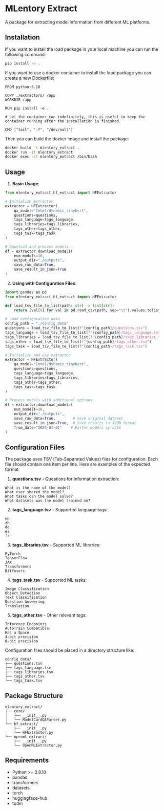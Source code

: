 # MLentory Extract

A package for extracting model information from different ML platforms.

## Installation

If you want to install the load package in your local machine you can run the following command:
```bash
pip install -e .
```

If you want to use a docker container to install the load package you can create a new Dockerfile:

```
FROM python:3.10

COPY ./extractors/ /app
WORKDIR /app

RUN pip install -e .

# Let the container run indefinitely, this is useful to keep the container running after the installation is finished.

CMD ["tail", "-f", "/dev/null"]
```

Then you can build the docker image and install the package:
```bash
docker build -t mlentory_extract .
docker run -it mlentory_extract
docker exec -it mlentory_extract /bin/bash
```

## Usage

1. **Basic Usage**:

```python
from mlentory_extract.hf_extract import HFExtractor

# Initialize extractor
extractor = HFExtractor(
    qa_model="Intel/dynamic_tinybert",
    questions=questions,
    tags_language=tags_language,
    tags_libraries=tags_libraries,
    tags_other=tags_other,
    tags_task=tags_task
)

# Download and process models
df = extractor.download_models(
    num_models=10,
    output_dir="./outputs",
    save_raw_data=True,
    save_result_in_json=True
)
```

2. **Using with Configuration Files**:

```python
import pandas as pd
from mlentory_extract.hf_extract import HFExtractor

def load_tsv_file_to_list(path: str) -> list[str]:
    return [val[0] for val in pd.read_csv(path, sep="\t").values.tolist()]

# Load configuration data
config_path = "./config_data"
questions = load_tsv_file_to_list(f"{config_path}/questions.tsv")
tags_language = load_tsv_file_to_list(f"{config_path}/tags_language.tsv")
tags_libraries = load_tsv_file_to_list(f"{config_path}/tags_libraries.tsv")
tags_other = load_tsv_file_to_list(f"{config_path}/tags_other.tsv")
tags_task = load_tsv_file_to_list(f"{config_path}/tags_task.tsv")

# Initialize and use extractor
extractor = HFExtractor(
    qa_model="Intel/dynamic_tinybert",
    questions=questions,
    tags_language=tags_language,
    tags_libraries=tags_libraries,
    tags_other=tags_other,
    tags_task=tags_task
)

# Process models with additional options
df = extractor.download_models(
    num_models=10,
    output_dir="./outputs",
    save_raw_data=True,        # Save original dataset
    save_result_in_json=True,  # Save results in JSON format
    from_date="2024-01-01"    # Filter models by date
)
```

## Configuration Files

The package uses TSV (Tab-Separated Values) files for configuration. Each file should contain one item per line. Here are examples of the expected format:

1. **questions.tsv** - Questions for information extraction:
```tsv
What is the name of the model?
What user shared the model?
What tasks can the model solve?
What datasets was the model trained on?
```

2. **tags_language.tsv** - Supported language tags:
```tsv
en
zh
de
es
fr
```

3. **tags_libraries.tsv** - Supported ML libraries:
```tsv
PyTorch
TensorFlow
JAX
Transformers
Diffusers
```

4. **tags_task.tsv** - Supported ML tasks:
```tsv
Image Classification
Object Detection
Text Classification
Question Answering
Translation
```

5. **tags_other.tsv** - Other relevant tags:
```tsv
Inference Endpoints
AutoTrain Compatible
Has a Space
4-bit precision
8-bit precision
```

Configuration files should be placed in a directory structure like:
```
config_data/
├── questions.tsv
├── tags_language.tsv
├── tags_libraries.tsv
├── tags_other.tsv
└── tags_task.tsv
```

## Package Structure

```
mlentory_extract/
├── core/
│   ├── __init__.py
│   └── ModelCardQAParser.py
└── hf_extract/
    ├── __init__.py
    └── HFExtractor.py
└── openml_extract/
    ├── __init__.py
    └── OpenMLExtractor.py
```

## Requirements

- Python >= 3.8.10
- pandas
- transformers
- datasets
- torch
- huggingface-hub
- tqdm


